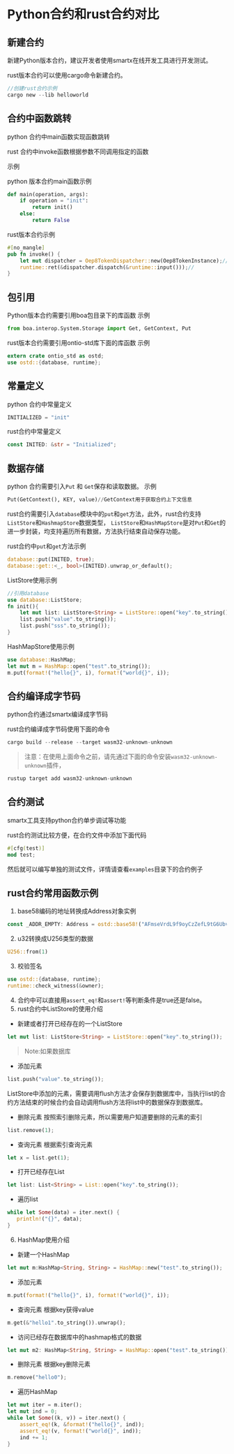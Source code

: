 # Python合约和rust合约对比

## 新建合约
新建Python版本合约，建议开发者使用smartx在线开发工具进行开发测试。

rust版本合约可以使用cargo命令新建合约。
```rust
//创建rust合约示例
cargo new --lib helloworld
```
## 合约中函数跳转
python 合约中main函数实现函数跳转

rust 合约中invoke函数根据参数不同调用指定的函数

示例

python 版本合约main函数示例
```python
def main(operation, args):
    if operation = "init":
        return init()
    else:
        return False
```
rust版本合约示例
```rust
#[no_mangle]
pub fn invoke() {
    let mut dispatcher = Oep8TokenDispatcher::new(Oep8TokenInstance);//通过代码生成器，生成Oep8TokenDispatcher对象实例
    runtime::ret(&dispatcher.dispatch(&runtime::input()));//
}
```
## 包引用
Python版本合约需要引用boa包目录下的库函数
示例
```python
from boa.interop.System.Storage import Get, GetContext, Put
```
rust版本合约需要引用ontio-std库下面的库函数
示例
```rust
extern crate ontio_std as ostd;
use ostd::{database, runtime};
```

## 常量定义
python 合约中常量定义
```python
INITIALIZED = "init"
```
rust合约中常量定义
```rust
const INITED: &str = "Initialized";
```

## 数据存储
python 合约需要引入`Put` 和 `Get`保存和读取数据。
示例
```python
Put(GetContext(), KEY, value)//GetContext用于获取合约上下文信息
```

rust合约需要引入`database`模块中的`put`和`get`方法，此外，rust合约支持`ListStore`和`HashmapStore`数据类型，
`ListStore`和`HashMapStore`是对`Put`和`Get`的进一步封装，均支持遍历所有数据，方法执行结束自动保存功能。

rust合约中`put`和`get`方法示例
```rust
database::put(INITED, true);
database::get::<_, bool>(INITED).unwrap_or_default();
```
ListStore使用示例
```rust
//引用database
use database::ListStore;
fn init(){
    let mut list: ListStore<String> = ListStore::open("key".to_string());//新建List实例
    list.push("value".to_string());
    list.push("sss".to_string());
}
```
HashMapStore使用示例
```rust
use database::HashMap;
let mut m = HashMap::open("test".to_string());
m.put(format!("hello{}", i), format!("world{}", i));
```

## 合约编译成字节码
python合约通过smartx编译成字节码

rust合约编译成字节码使用下面的命令
```rust
cargo build --release --target wasm32-unknown-unknown
```
>注意：在使用上面命令之前，请先通过下面的命令安装`wasm32-unknown-unknown`插件，
```rust
rustup target add wasm32-unknown-unknown
```
## 合约测试
smartx工具支持python合约单步调试等功能

rust合约测试比较方便，在合约文件中添加下面代码
```rust
#[cfg(test)]
mod test;
```
然后就可以编写单独的测试文件，详情请查看`examples`目录下的合约例子

## rust合约常用函数示例
1. base58编码的地址转换成Address对象实例
```rust
const _ADDR_EMPTY: Address = ostd::base58!("AFmseVrdL9f9oyCzZefL9tG6UbvhPbdYzM");
```
2. u32转换成U256类型的数据
```rust
U256::from(1)
```
3. 校验签名

```rust
use ostd::{database, runtime};
runtime::check_witness(&owner);
```
4. 合约中可以直接用`assert_eq!`和`assert!`等判断条件是true还是false。
5. rust合约中ListStore的使用介绍
* 新建或者打开已经存在的一个ListStore
```rust
let mut list: ListStore<String> = ListStore::open("key".to_string());
```
>Note:如果数据库

* 添加元素
```rust
list.push("value".to_string());
```
ListStore中添加的元素，需要调用flush方法才会保存到数据库中，当执行list的合约方法结束的时候合约会自动调用flush方法将list中的数据保存到数据库。

* 删除元素
按照索引删除元素，所以需要用户知道要删除的元素的索引
```rust
list.remove(1);
```
* 查询元素
根据索引查询元素
```rust
let x = list.get(1);
```
* 打开已经存在List
```rust
let list: List<String> = List::open("key".to_string());
```
* 遍历list
```rust
while let Some(data) = iter.next() {
   println!("{}", data);
}
```

6. HashMap使用介绍
* 新建一个HashMap
```rust
let mut m:HashMap<String, String> = HashMap::new("test".to_string());
```

* 添加元素
```rust
m.put(format!("hello{}", i), format!("world{}", i));
```
* 查询元素
根据key获得value
```rust
m.get(&"hello1".to_string()).unwrap();
```
* 访问已经存在数据库中的hashmap格式的数据
```rust
let mut m2: HashMap<String, String> = HashMap::open("test".to_string());
```

* 删除元素
根据key删除元素
```rust
m.remove("hello0");
```

* 遍历HashMap
```rust
let mut iter = m.iter();
let mut ind = 0;
while let Some((k, v)) = iter.next() {
    assert_eq!(k, &format!("hello{}", ind));
    assert_eq!(v, format!("world{}", ind));
    ind += 1;
}
```
